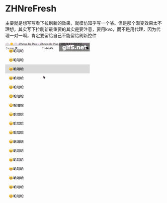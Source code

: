 # ZHNreFresh
主要就是想写写看下拉刷新的效果，就模仿知乎写一个咯。但是那个渐变效果太不理想，其实写下拉刷新最重要的其实是要注意，要用kvo，而不是用代理，因为代理一对一啊，肯定要留给自己不能留给刷新控件

![gif](https://raw.githubusercontent.com/zhnnnnn/ZHNreFresh/master/fresh.gif)
